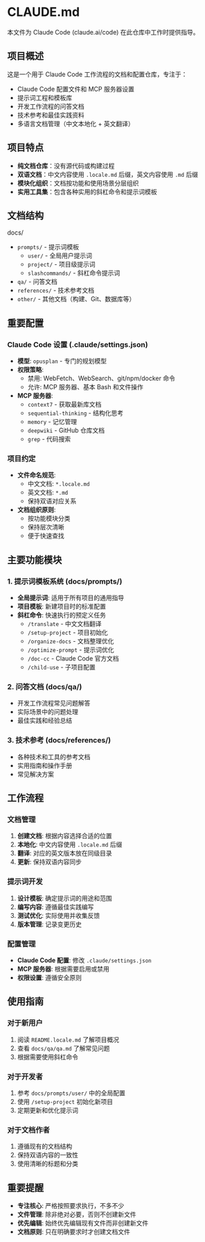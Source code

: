 # CLAUDE.md

本文件为 Claude Code (claude.ai/code) 在此仓库中工作时提供指导。

## 项目概述

这是一个用于 Claude Code 工作流程的文档和配置仓库，专注于：
- Claude Code 配置文件和 MCP 服务器设置
- 提示词工程和模板库
- 开发工作流程的问答文档
- 技术参考和最佳实践资料
- 多语言文档管理（中文本地化 + 英文翻译）

## 项目特点

- **纯文档仓库**：没有源代码或构建过程
- **双语文档**：中文内容使用 `.locale.md` 后缀，英文内容使用 `.md` 后缀
- **模块化组织**：文档按功能和使用场景分层组织
- **实用工具集**：包含各种实用的斜杠命令和提示词模板

## 文档结构

docs/
  - `prompts/` - 提示词模板
    - `user/` - 全局用户提示词
    - `project/` - 项目级提示词
    - `slashcommands/` - 斜杠命令提示词
  - `qa/` - 问答文档
  - `references/` - 技术参考文档
  - `other/` - 其他文档（构建、Git、数据库等）

## 重要配置

### Claude Code 设置 (.claude/settings.json)
- **模型**: `opusplan` - 专门的规划模型
- **权限策略**:
  - 禁用: WebFetch、WebSearch、git/npm/docker 命令
  - 允许: MCP 服务器、基本 Bash 和文件操作
- **MCP 服务器**:
  - `context7` - 获取最新库文档
  - `sequential-thinking` - 结构化思考
  - `memory` - 记忆管理
  - `deepwiki` - GitHub 仓库文档
  - `grep` - 代码搜索

### 项目约定
- **文件命名规范**:
  - 中文文档: `*.locale.md`
  - 英文文档: `*.md`
  - 保持双语对应关系
- **文档组织原则**:
  - 按功能模块分类
  - 保持层次清晰
  - 便于快速查找

## 主要功能模块

### 1. 提示词模板系统 (docs/prompts/)
- **全局提示词**: 适用于所有项目的通用指导
- **项目模板**: 新建项目时的标准配置
- **斜杠命令**: 快速执行的预定义任务
  - `/translate` - 中文文档翻译
  - `/setup-project` - 项目初始化
  - `/organize-docs` - 文档整理优化
  - `/optimize-prompt` - 提示词优化
  - `/doc-cc` - Claude Code 官方文档
  - `/child-use` - 子项目配置

### 2. 问答文档 (docs/qa/)
- 开发工作流程常见问题解答
- 实际场景中的问题处理
- 最佳实践和经验总结

### 3. 技术参考 (docs/references/)
- 各种技术和工具的参考文档
- 实用指南和操作手册
- 常见解决方案

## 工作流程

### 文档管理
1. **创建文档**: 根据内容选择合适的位置
2. **本地化**: 中文内容使用 `.locale.md` 后缀
3. **翻译**: 对应的英文版本放在同级目录
4. **更新**: 保持双语内容同步

### 提示词开发
1. **设计模板**: 确定提示词的用途和范围
2. **编写内容**: 遵循最佳实践编写
3. **测试优化**: 实际使用并收集反馈
4. **版本管理**: 记录变更历史

### 配置管理
- **Claude Code 配置**: 修改 `.claude/settings.json`
- **MCP 服务器**: 根据需要启用或禁用
- **权限设置**: 遵循安全原则

## 使用指南

### 对于新用户
1. 阅读 `README.locale.md` 了解项目概况
2. 查看 `docs/qa/qa.md` 了解常见问题
3. 根据需要使用斜杠命令

### 对于开发者
1. 参考 `docs/prompts/user/` 中的全局配置
2. 使用 `/setup-project` 初始化新项目
3. 定期更新和优化提示词

### 对于文档作者
1. 遵循现有的文档结构
2. 保持双语内容的一致性
3. 使用清晰的标题和分类

## 重要提醒

- **专注核心**: 严格按照要求执行，不多不少
- **文件管理**: 除非绝对必要，否则不创建新文件
- **优先编辑**: 始终优先编辑现有文件而非创建新文件
- **文档原则**: 只在明确要求时才创建文档文件
